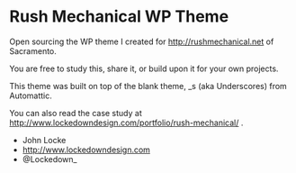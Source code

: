 Rush Mechanical WP Theme
=========================

Open sourcing the WP theme I created for http://rushmechanical.net of Sacramento.

You are free to study this, share it, or build upon it for your own projects.

This theme was built on top of the blank theme, _s (aka Underscores) from Automattic.

You can also read the case study at http://www.lockedowndesign.com/portfolio/rush-mechanical/ .

- John Locke
- http://www.lockedowndesign.com
- @Lockedown_

